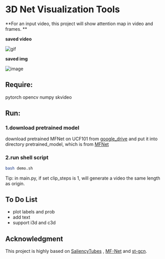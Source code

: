 # 3D Net Visualization Tools
**For an input video, this project will show attention map in video and frames. **

**saved video**

![gif](https://github.com/FingerRec/3DNet_Visualization/raw/master/resources/output.gif)

**saved img**

![image](https://github.com/FingerRec/3DNet_Visualization/raw/master/resources/img_1.png)

## Require:
pytorch
opencv
numpy
skvideo

## Run:
### 1.download pretrained model
download pretrained MFNet on UCF101 from [google_drive](https://goo.gl/mML2gv) and put it into directory pretrained_model,
which is from [MFNet](https://github.com/cypw/PyTorch-MFNet)
### 2.run shell script
```bash
bash demo.sh
```
Tip: in main.py, if set clip_steps is 1, will generate a video the same length as origin.

## To Do List
- plot labels and prob
- add text
- support i3d and c3d



## Acknowledgment
This project is highly based on [SaliencyTubes](https://github.com/alexandrosstergiou/Saliency-Tubes-Visual-Explanations-for-Spatio-Temporal-Convolutions) 
, [MF-Net](https://github.com/cypw/PyTorch-MFNet) and [st-gcn](https://github.com/yysijie/st-gcn).